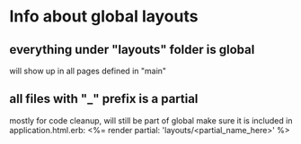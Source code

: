 # Info about global layouts

## everything under "layouts" folder is global
will show up in all pages defined in "main"

## all files with "_" prefix is a partial
mostly for code cleanup, will still be part of global
make sure it is included in application.html.erb: <%= render partial: 'layouts/<partial_name_here>' %>
